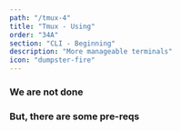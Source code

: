 ```yaml
---
path: "/tmux-4"
title: "Tmux - Using"
order: "34A"
section: "CLI - Beginning"
description: "More manageable terminals"
icon: "dumpster-fire"
---
```


### We are not done
### But, there are some pre-reqs
